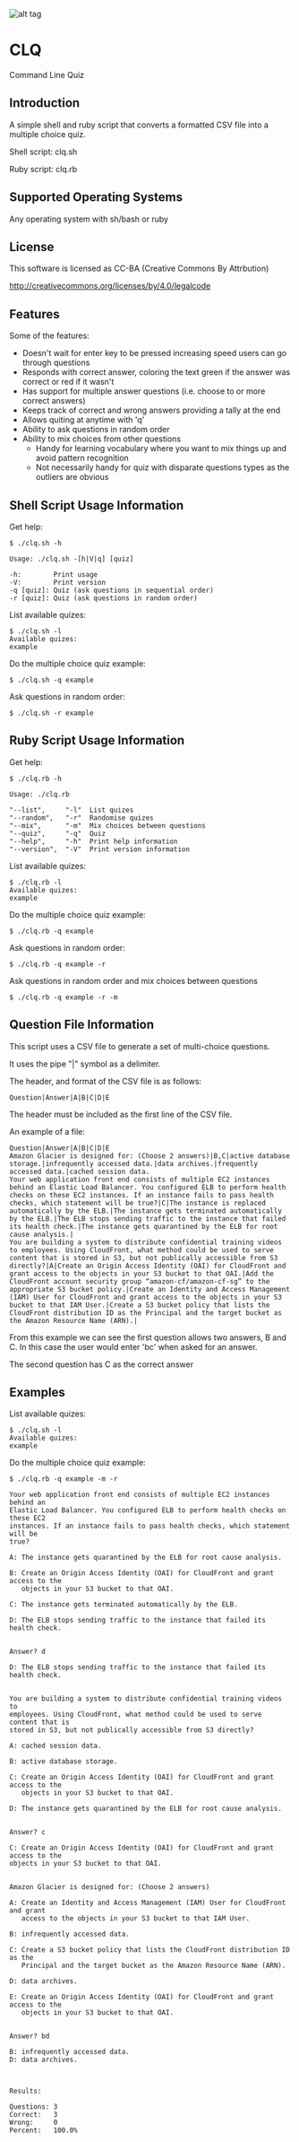 ![alt tag](https://raw.githubusercontent.com/lateralblast/clq/master/clq.jpg)

CLQ
===

Command Line Quiz

Introduction
------------

A simple shell and ruby script that converts a formatted CSV file into a multiple choice quiz.

Shell script: clq.sh

Ruby script: clq.rb

Supported Operating Systems
---------------------------

Any operating system with sh/bash or ruby

License
-------

This software is licensed as CC-BA (Creative Commons By Attrbution)

http://creativecommons.org/licenses/by/4.0/legalcode

Features
--------

Some of the features:

- Doesn't wait for enter key to be pressed increasing speed users can go through questions
- Responds with correct answer, coloring the text green if the answer was correct or red if it wasn't
- Has support for multiple answer questions (i.e. choose to or more correct answers)
- Keeps track of correct and wrong answers providing a tally at the end
- Allows quiting at anytime with 'q'
- Ability to ask questions in random order
- Ability to mix choices from other questions
  - Handy for learning vocabulary where you want to mix things up and avoid pattern recognition
  - Not necessarily handy for quiz with disparate questions types as the outliers are obvious


Shell Script Usage Information
------------------------------

Get help:

```
$ ./clq.sh -h

Usage: ./clq.sh -[h|V|q] [quiz]

-h:        Print usage
-V:        Print version
-q [quiz]: Quiz (ask questions in sequential order)
-r [quiz]: Quiz (ask questions in random order)
```

List available quizes:

```
$ ./clq.sh -l
Available quizes:
example
```

Do the multiple choice quiz example:

```
$ ./clq.sh -q example
```

Ask questions in random order:

```
$ ./clq.sh -r example
```

Ruby Script Usage Information
-----------------------------

Get help:

```
$ ./clq.rb -h

Usage: ./clq.rb

"--list",     "-l"  List quizes
"--random",   "-r"  Randomise quizes
"--mix",      "-m"  Mix choices between questions
"--quiz",     "-q"  Quiz
"--help",     "-h"  Print help information
"--version",  "-V"  Print version information
```

List available quizes:

```
$ ./clq.rb -l
Available quizes:
example
```

Do the multiple choice quiz example:

```
$ ./clq.rb -q example
```

Ask questions in random order:

```
$ ./clq.rb -q example -r
```

Ask questions in random order and mix choices between questions

```
$ ./clq.rb -q example -r -m
```

Question File Information
-------------------------

This script uses a CSV file to generate a set of multi-choice questions.

It uses the pipe "|" symbol as a delimiter.

The header, and format of the CSV file is as follows:

```
Question|Answer|A|B|C|D|E
```

The header must be included as the first line of the CSV file.

An example of a file:

```
Question|Answer|A|B|C|D|E
Amazon Glacier is designed for: (Choose 2 answers)|B,C|active database storage.|infrequently accessed data.|data archives.|frequently accessed data.|cached session data.
Your web application front end consists of multiple EC2 instances behind an Elastic Load Balancer. You configured ELB to perform health checks on these EC2 instances. If an instance fails to pass health checks, which statement will be true?|C|The instance is replaced automatically by the ELB.|The instance gets terminated automatically by the ELB.|The ELB stops sending traffic to the instance that failed its health check.|The instance gets quarantined by the ELB for root cause analysis.|
You are building a system to distribute confidential training videos to employees. Using CloudFront, what method could be used to serve content that is stored in S3, but not publically accessible from S3 directly?|A|Create an Origin Access Identity (OAI) for CloudFront and grant access to the objects in your S3 bucket to that OAI.|Add the CloudFront account security group “amazon-cf/amazon-cf-sg” to the appropriate S3 bucket policy.|Create an Identity and Access Management (IAM) User for CloudFront and grant access to the objects in your S3 bucket to that IAM User.|Create a S3 bucket policy that lists the CloudFront distribution ID as the Principal and the target bucket as the Amazon Resource Name (ARN).|
```

From this example we can see the first question allows two answers, B and C.
In this case the user would enter 'bc' when asked for an answer.

The second question has C as the correct answer

Examples
--------

List available quizes:

```
$ ./clq.sh -l
Available quizes:
example
```

Do the multiple choice quiz example:

```
$ ./clq.rb -q example -m -r

Your web application front end consists of multiple EC2 instances behind an
Elastic Load Balancer. You configured ELB to perform health checks on these EC2
instances. If an instance fails to pass health checks, which statement will be
true?

A: The instance gets quarantined by the ELB for root cause analysis.

B: Create an Origin Access Identity (OAI) for CloudFront and grant access to the
   objects in your S3 bucket to that OAI.

C: The instance gets terminated automatically by the ELB.

D: The ELB stops sending traffic to the instance that failed its health check.


Answer? d

D: The ELB stops sending traffic to the instance that failed its health check.


You are building a system to distribute confidential training videos to
employees. Using CloudFront, what method could be used to serve content that is
stored in S3, but not publically accessible from S3 directly?

A: cached session data.

B: active database storage.

C: Create an Origin Access Identity (OAI) for CloudFront and grant access to the
   objects in your S3 bucket to that OAI.

D: The instance gets quarantined by the ELB for root cause analysis.


Answer? c

C: Create an Origin Access Identity (OAI) for CloudFront and grant access to the
objects in your S3 bucket to that OAI.


Amazon Glacier is designed for: (Choose 2 answers)

A: Create an Identity and Access Management (IAM) User for CloudFront and grant
   access to the objects in your S3 bucket to that IAM User.

B: infrequently accessed data.

C: Create a S3 bucket policy that lists the CloudFront distribution ID as the
   Principal and the target bucket as the Amazon Resource Name (ARN).

D: data archives.

E: Create an Origin Access Identity (OAI) for CloudFront and grant access to the
   objects in your S3 bucket to that OAI.


Answer? bd

B: infrequently accessed data.
D: data archives.



Results:

Questions: 3
Correct:   3
Wrong:     0
Percent:   100.0%
```
